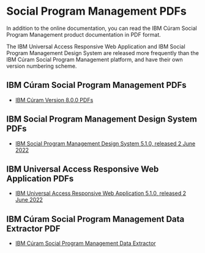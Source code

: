 # Social Program Management PDFs

In addition to the online documentation, you can read the IBM Cúram Social Program Management product documentation in PDF format.

The IBM Universal Access Responsive Web Application and IBM Social Program Management Design System are released more frequently than the IBM Cúram Social Program Management platform, and have their own version numbering scheme.

<!-- **Note:** If the following links don't work in Google Chrome, try another browser, such as Mozilla Firefox.-->

## IBM Cúram Social Program Management PDFs

* [IBM Cúram Version 8.0.0 PDFs](http://public.dhe.ibm.com/software/solutions/curam/8.0.0/IBM_Curam_Social_Program_Management_800_PDFs.zip)

## IBM Social Program Management Design System PDFs

* [IBM Social Program Management Design System 5.1.0, released 2 June 2022](https://www.ibm.com/docs/en/SS8S5A/pdf/SPM_DesignSystem_5_1_0.pdf)

## IBM Universal Access Responsive Web Application PDFs

* [IBM Universal Access Responsive Web Application 5.1.0, released 2 June 2022](https://www.ibm.com/docs/en/SS8S5A/pdf/UniversalAccess_5_1_0.pdf)

## IBM Cúram Social Program Management Data Extractor PDF

* [IBM Cúram Social Program Management Data Extractor](http://public.dhe.ibm.com/software/solutions/curam/7.0.7/Data_Extractor_PDF.pdf)
